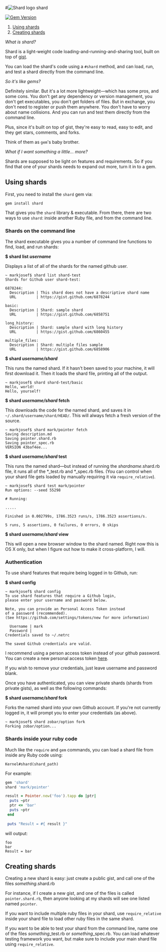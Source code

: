 #![Shard logo](https://raw.github.com/mark/shard/master/resources/logo.shard.png) shard

[![Gem Version](https://badge.fury.io/rb/shard.png)](http://badge.fury.io/rb/shard)

1. [Using shards](#using-shards)
1. [Creating shards](#creating-shards)

*What is shard?*

Shard is a light-weight code loading-and-running-and-sharing tool, built on top of [gist](http://gist.github.com).

You can load the shard's code using a `#shard` method, and can load, run, and test a shard directly from the command line.

*So it's like gems?*

Definitely similar.  But it's a lot more lightweight—which has some pros, and some cons.  You don't get any dependency or version management, you don't get executables, you don't get folders of files.  But in exchange, you don't need to register or push them anywhere.  You don't have to worry about name collisions.  And you can run and test them directly from the command line.

Plus, since it's built on top of gist, they're easy to read, easy to edit, and they get stars, comments, and forks.

Think of them as `gem`'s baby brother.

*What if I want something a little… more?*

Shards are supposed to be light on features and requirements.  So if you find that one of your shards needs to expand out more, turn it in to a gem.

## Using shards

First, you need to install the `shard` gem via:

`gem install shard`

That gives you the `shard` library & executable.  From there, there are two ways to use `shard`: inside another Ruby file, and from the command line.

### Shards on the command line

The shard executable gives you a number of command line functions to find, load, and run shards:

__$ shard list *username*__

Displays a list of all of the shards for the named github user.

```
~ markjosef$ shard list shard-test
Shards for Github user shard-test:

6878244:
  Description | This shard does not have a descriptive shard name
  URL         | https://gist.github.com/6878244

basic:
  Description | Shard: sample shard
  URL         | https://gist.github.com/6858751

long_history:
  Description | Shard: sample shard with long history
  URL         | https://gist.github.com/6860455

multiple_files:
  Description | Shard: multiple files sample
  URL         | https://gist.github.com/6858906
```

__$ shard *username/shard*__

This runs the named shard.  If it hasn't been saved to your machine, it will first download it.  Then it loads the shard file, printing all of the output.

```
~ markjosef$ shard shard-test/basic
Hello, world!
Hello, yourself!
```

__$ shard *username/shard* fetch__

This downloads the code for the named shard, and saves it in `~/.shard/username/shard/HEAD/`.  This will always fetch a fresh version of the source.

```
~ markjosef$ shard mark/pointer fetch
Saving description.md
Saving pointer.shard.rb
Saving pointer_spec.rb
VERSION 43baf4ee...
```

__$ shard *username/shard* test__

This runs the named shard—but instead of running the *shardname*.shard.rb file, it runs all of the *_test.rb and *_spec.rb files.  (You can control when your shard file gets loaded by manually requiring it via `require_relative`).

```
~ markjosef$ shard test mark/pointer
Run options: --seed 55298

# Running:

.....

Finished in 0.002799s, 1786.3523 runs/s, 1786.3523 assertions/s.

5 runs, 5 assertions, 0 failures, 0 errors, 0 skips
```

__$ shard *username/shard* view__

This will open a new browser window to the shard named.  Right now this is OS X only, but when I figure out how to make it cross-platform, I will.

### Authentication

To use shard features that require being logged in to Github, run:

__$ shard config__

```
~ markjosef$ shard config
To use shard features that require a Github login,
please enter your username and password below.

Note, you can provide an Personal Access Token instead
of a password (recommended).
(See https://github.com/settings/tokens/new for more information)

  Username | mark
  Password | 
Credentials saved to ~/.netrc

The saved Github credentials are valid.
```

I recommend using a person access token instead of your github password.  You can create a new personal access token [here](https://github.com/settings/tokens/new).

If you wish to remove your credentials, just leave username and password blank.

Once you have authenticated, you can view private shards (shards from private gists), as well as the following commands:

__$ shard *username/shard* fork__

Forks the named shard into your own Github account.  If you're not currently logged in, it will prompt you to enter your credentials (as above).

```
~ markjosef$ shard zobar/option fork
Forking zobar/option...
```

### Shards inside your ruby code

Much like the `require` and `gem` commands, you can load a shard file from inside any Ruby code using:

`Kernel#shard(shard_path)`

For example:

```ruby
gem 'shard'
shard 'mark/pointer'

result = Pointer.new('foo').tapp do |ptr|
  puts ~ptr
  ptr <= 'bar'
  puts ~ptr
 end
 
 puts "Result = #{ result }"
```

will output:

```
foo
bar
Result = bar
```

## Creating shards

Creating a new shard is easy: just create a public gist, and call one of the files *something*.shard.rb

For instance, if I create a new gist, and one of the files is called `pointer.shard.rb`, then anyone looking at my shards will see one listed named `pointer`.

If you want to include multiple ruby files in your shard, use `require_relative` inside your shard file to load other ruby files in the same shard.

If you want to be able to test your shard from the command line, name one of the files *something*_test.rb or *something*_spec.rb.  You can load whatever testing framework you want, but make sure to include your main shard file using `require_relative`.
